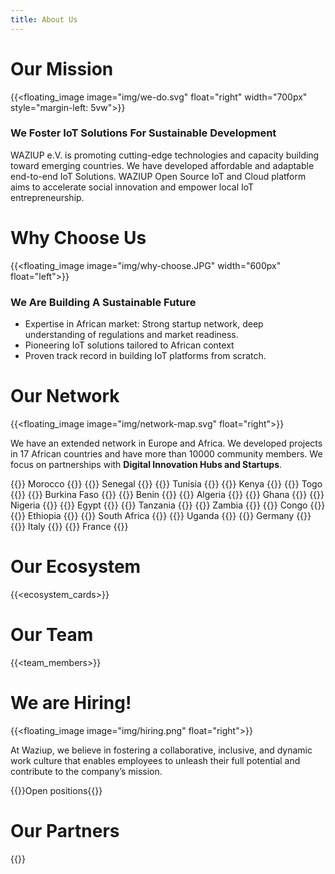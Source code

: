 ```yaml
---
title: About Us
---
```


Our Mission
===========

{{<floating_image image="img/we-do.svg" float="right" width="700px" style="margin-left: 5vw">}}

### We Foster IoT Solutions For Sustainable Development

WAZIUP e.V. is promoting cutting-edge technologies and capacity building toward emerging countries. We have developed affordable and adaptable end-to-end IoT Solutions. WAZIUP Open Source IoT and Cloud platform aims to accelerate social innovation and empower local IoT entrepreneurship.


Why Choose Us
============


{{<floating_image image="img/why-choose.JPG" width="600px" float="left">}}

### We Are Building A Sustainable Future

- Expertise in African market: Strong startup network, deep understanding of regulations and market readiness.
- Pioneering IoT solutions tailored to African context
- Proven track record in building IoT platforms from scratch.


Our Network
===========


{{<floating_image image="img/network-map.svg" float="right">}}

We have an extended network in Europe and Africa. We developed projects in 17 African countries and have more than 10000 community members. We focus on partnerships with **Digital Innovation Hubs and Startups**.


{{<chip>}} Morocco {{</chip>}} {{<chip>}} Senegal {{</chip>}} {{<chip>}} Tunisia {{</chip>}}
{{<chip>}} Kenya {{</chip>}}
{{<chip>}} Togo {{</chip>}}
{{<chip>}} Burkina Faso {{</chip>}}
{{<chip>}} Benin {{</chip>}}
{{<chip>}} Algeria {{</chip>}}
{{<chip>}} Ghana {{</chip>}}
{{<chip>}} Nigeria {{</chip>}}
{{<chip>}} Egypt {{</chip>}}
{{<chip>}} Tanzania {{</chip>}}
{{<chip>}} Zambia {{</chip>}}
{{<chip>}} Congo {{</chip>}}
{{<chip>}} Ethiopia {{</chip>}}
{{<chip>}} South Africa {{</chip>}}
{{<chip>}} Uganda {{</chip>}}
{{<chip>}} Germany {{</chip>}}
{{<chip>}} Italy {{</chip>}}
{{<chip>}} France {{</chip>}}


Our Ecosystem
=============

{{<ecosystem_cards>}}


Our Team
========

{{<team_members>}}


We are Hiring!
==============

{{<floating_image image="img/hiring.png" float="right">}}

At Waziup, we believe in fostering a collaborative, inclusive, and dynamic work culture that enables employees to unleash their full potential and contribute to the company’s mission. 

{{<button-learn-more link="/about-us/career" color="blm-orange">}}Open positions{{</button-learn-more>}}


Our Partners
============

{{<logoshow>}}
